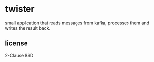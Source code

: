 # twister

small application that reads messages from kafka, processes
them and writes the result back.

## license

2-Clause BSD
